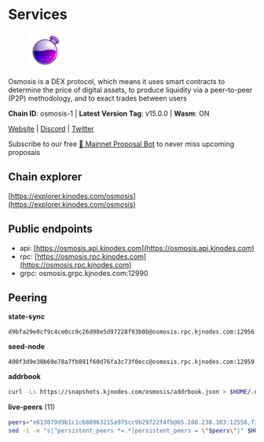 # Services

<figure><img src="https://raw.githubusercontent.com/kj89/cosmos-images/main/logos/osmosis.png" alt=""><figcaption></figcaption></figure>

Osmosis is a DEX protocol, which means it uses smart contracts  to determine the price of digital assets, to produce liquidity  via a peer-to-peer (P2P) methodology, and to exact trades between users

**Chain ID**: osmosis-1 | **Latest Version Tag**: v15.0.0 | **Wasm**: ON

[Website](https://osmosis.zone) | [Discord](https://discord.gg/osmosis) | [Twitter](https://twitter.com/osmosiszone)



Subscribe to our free [🤖 Mainnet Proposal Bot](https://t.me/kjnodes_proposal_bot) to never miss upcoming proposals


## Chain explorer
[https://explorer.kjnodes.com/osmosis](https://explorer.kjnodes.com/osmosis)

## Public endpoints

* api: [https://osmosis.api.kjnodes.com](https://osmosis.api.kjnodes.com)
* rpc: [https://osmosis.rpc.kjnodes.com](https://osmosis.rpc.kjnodes.com)
* grpc: osmosis.grpc.kjnodes.com:12990

## Peering

**state-sync**

```text
d9bfa29e0cf9c4ce0cc9c26d98e5d97228f93b0b@osmosis.rpc.kjnodes.com:12956
```

**seed-node**

```text
400f3d9e30b69e78a7fb891f60d76fa3c73f0ecc@osmosis.rpc.kjnodes.com:12959
```

**addrbook**
```bash
curl -Ls https://snapshots.kjnodes.com/osmosis/addrbook.json > $HOME/.osmosisd/config/addrbook.json
```

**live-peers** (11)
```bash
peers="e613079d9b1c1c688963215a975cc9b29722f4fb@65.108.238.103:12556,f3262b9f490720920b0002fadd500af1cef3e6a6@51.222.40.84:26656,406f64a8d601e34d7311fd61ec87b0c7028bd230@138.201.23.39:46656,e153cc49052d67280dfdd6d660f3d98622905850@209.133.193.74:26656,3197daa0ee5245b17a546be032ff0f6814e1d1db@148.251.191.239:26656,c124ce0b508e8b9ed1c5b6957f362225659b5343@169.155.169.186:26656,ac2fbcb5de633d136a942c28c3049e3edbc6e69a@85.239.233.61:2000,42f42a4b3527b927d5002d45abd37f66ecdd4861@51.178.74.75:16656,e726816f42831689eab9378d5d577f1d06d25716@23.88.22.10:26656,2048e1bc1f020fa210fb475e7a0ec0948919609f@185.217.125.64:26656,d9bfa29e0cf9c4ce0cc9c26d98e5d97228f93b0b@65.109.88.38:12956"
sed -i -e "s|^persistent_peers *=.*|persistent_peers = \"$peers\"|" $HOME/.osmosisd/config/config.toml
```

